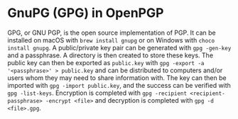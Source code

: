 # GnuPG (GPG) in OpenPGP

GPG, or GNU PGP, is the open source implementation of PGP. It can be installed on macOS with `brew install gnupg` or on
Windows with `choco install gnupg`. A public/private key pair can be generated with `gpg -gen-key` and a passphrase. A
directory is then created to store these keys. The public key can then be exported as `public.key` with 
`gpg -export -a '<passphrase>' > public.key` and can be distributed to computers and/or users whom they may need to 
share information with. The key can then be imported with `gpg -import public.key`, and the success can be verified
with `gpg -list-keys`. Encryption is completed with `gpg -recipient <recipient-passphrase> -encrypt <file>` and
decryption is completed with `gpg -d <file>.gpg`. 